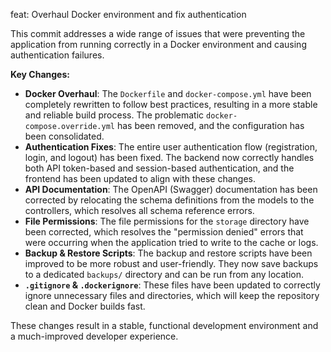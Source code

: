 feat: Overhaul Docker environment and fix authentication

This commit addresses a wide range of issues that were preventing the application from running correctly in a Docker environment and causing authentication failures.

**Key Changes:**

*   **Docker Overhaul**: The `Dockerfile` and `docker-compose.yml` have been completely rewritten to follow best practices, resulting in a more stable and reliable build process. The problematic `docker-compose.override.yml` has been removed, and the configuration has been consolidated.
*   **Authentication Fixes**: The entire user authentication flow (registration, login, and logout) has been fixed. The backend now correctly handles both API token-based and session-based authentication, and the frontend has been updated to align with these changes.
*   **API Documentation**: The OpenAPI (Swagger) documentation has been corrected by relocating the schema definitions from the models to the controllers, which resolves all schema reference errors.
*   **File Permissions**: The file permissions for the `storage` directory have been corrected, which resolves the "permission denied" errors that were occurring when the application tried to write to the cache or logs.
*   **Backup & Restore Scripts**: The backup and restore scripts have been improved to be more robust and user-friendly. They now save backups to a dedicated `backups/` directory and can be run from any location.
*   **`.gitignore` & `.dockerignore`**: These files have been updated to correctly ignore unnecessary files and directories, which will keep the repository clean and Docker builds fast.

These changes result in a stable, functional development environment and a much-improved developer experience.
